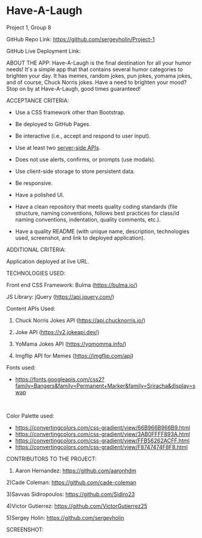 # Have-A-Laugh
Project 1, Group 8

GitHub Repo Link: https://github.com/sergeyholin/Project-1

GitHub Live Deployment Link: 

ABOUT THE APP: Have-A-Laugh is the final destination for all your humor needs! It's a simple app that that contains several humor categories to brighten your day. It has memes, random jokes, pun jokes, yomama jokes, and of course, Chuck Norris jokes. Have a need to brighten your mood? Stop on by at Have-A-Laugh, good times guaranteed!

ACCEPTANCE CRITERIA:

* Use a CSS framework other than Bootstrap.

* Be deployed to GitHub Pages.

* Be interactive (i.e., accept and respond to user input).

* Use at least two [server-side APIs](https://coding-boot-camp.github.io/full-stack/apis/api-resources).

* Does not use alerts, confirms, or prompts (use modals).

* Use client-side storage to store persistent data.

* Be responsive.

* Have a polished UI.

* Have a clean repository that meets quality coding standards (file structure, naming conventions, follows best practices for class/id naming conventions, indentation, quality comments, etc.).

* Have a quality README (with unique name, description, technologies used, screenshot, and link to deployed application).

ADDITIONAL CRITERIA:

Application deployed at live URL.

TECHNOLOGIES USED:

Front end CSS Framework: Bulma (https://bulma.io/)

JS Library: jQuery (https://api.jquery.com/)

Content APIs Used:

1)  Chuck Norris Jokes API (https://api.chucknorris.io/)

2) Joke API (https://v2.jokeapi.dev/)

3) YoMama Jokes API (https://yomomma.info/)

4) Imgflip API for Memes (https://imgflip.com/api)

Fonts used:
* https://fonts.googleapis.com/css2?family=Bangers&family=Permanent+Marker&family=Sriracha&display=swap

<br>

Color Palette used:
* https://convertingcolors.com/css-gradient/view/66B966B966B9.html
* https://convertingcolors.com/css-gradient/view/3AB0FFFF893A.html
* https://convertingcolors.com/css-gradient/view/FFB56262ACFF.html
* https://convertingcolors.com/css-gradient/view/F8747474F8F8.html

CONTRIBUTORS TO THE PROJECT:

1) Aaron Hernandez: https://github.com/aaronhdm

2)Cade Coleman: https://github.com/cade-coleman

3)Savvas Sidiropoulos: https://github.com/Sidiro23

4)Victor Gutierrez: https://github.com/VictorGutierrez25

5)Sergey Holin: https://github.com/sergeyholin

SCREENSHOT:
